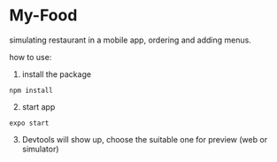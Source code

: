 # My-Food

simulating restaurant in a mobile app, ordering and adding menus.

how to use: 
1. install the package 
```
npm install
```
2. start app
```
expo start
```
3. Devtools will show up, choose the suitable one for preview (web or simulator)
